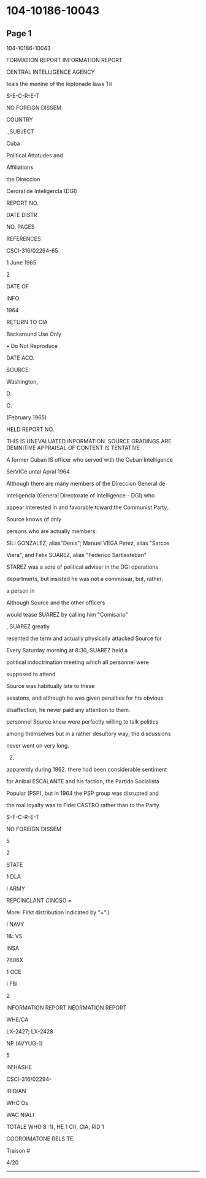 # 104-10186-10043

## Page 1

104-10186-10043

FORMATION REPORT INFORMATION REPORT

CENTRAL INTELLIGENCE AGENCY

teals the menine of the leptonade laws Til

S-E-C-R-E-T

NO FOREIGN DISSEM

COUNTRY

.,SUBJECT

Cuba

Political Attatudes and

Affiliations

the Direccion

Ceroral de InteligercIa (DGI)

REPORT NO.

DATE DISTR

NO. PAGES

REFERENCES

CSCI-316/02294-65

1 June 1965

2

DATE OF

INFO.

1964

RETURN TO CIA

Backaround Use Only

• Do Not Reproduce

DATE ACO.

SOURCE:

Washington,

D.

C.

(February 1965)

HELD REPORT NO.

THIS IS UNEVALUATED INPORMATION. SOURCE GRADINGS ARE DEMNITIVE APPRAISAL OF CONTENT IS TENTATIVE

A former Cuban IS officer who served with the Cuban Intelligence

SerVICe untal Apral 1964.

Although there are many members of the Direccion General de

Inteligencia (General Directorate of Intelligence - DGI) who

appear interested in and favorable toward:the Communist Party,.

Source knows of only

persons who are actually members:

SILl GONZALEZ, alias"Denis"; Manuel VEGA Perez, alias "Sarcos

Viera", and Felix SUAREZ, alias "Federico Sartlesteban"

STAREZ was a sore of political adviser in the DGI operations

departmerts, but insisted he was not a commissar, but, rather,

a person in

Although Source and the other officers

would tease SUAREZ by calling him "Comisario"

, SUAREZ greatly

resented the term and actually physically attacked Source for

Every Saturday morning at 8:30, SUAREZ held a

political indoctrination meeting which all personnel were

supposed to attend

Source was habitually late to these

sesstons, and although he was given penalties for his obvious

disaffection, he never paid any attention to them.

personnel Source knew were perfectly willing to talk politics

among themselves but in a rather desultory way; the discussions

never went on very long.

2.

apparently during 1962. there had been considerable sentiment

for Anibal ESCALANTE and his faction, the Partido Socialista

Popular (PSP), but in 1964 the PSP group was disrupted and

the roal loyalty was to Fidel CASTRO rather than to the Party.

S-F-C-R-E-T

NO FOREIGN DISSEM

5

2

STATE

1 DLA

I ARMY

REPCINCLANT CINCSO =

More: Firkt distribution indicated by "=".)

I NAVY

1&: VS

INSA

7806X

1 OCE

I FBI

2

INFORMATION REPORT NEORMATION REPORT

WHE/CA

LX-2427; LX-2428

NP (AVYUG-1)

5

IN'HASHE

CSCI-316/02294-

IRID/AN

WHC Os

WAC NIALI

TOTALE WHO 8 :1), HE 1 CI), CIA, RID 1

COOROIMATONE RELS TE

Traison #

4/20

---

